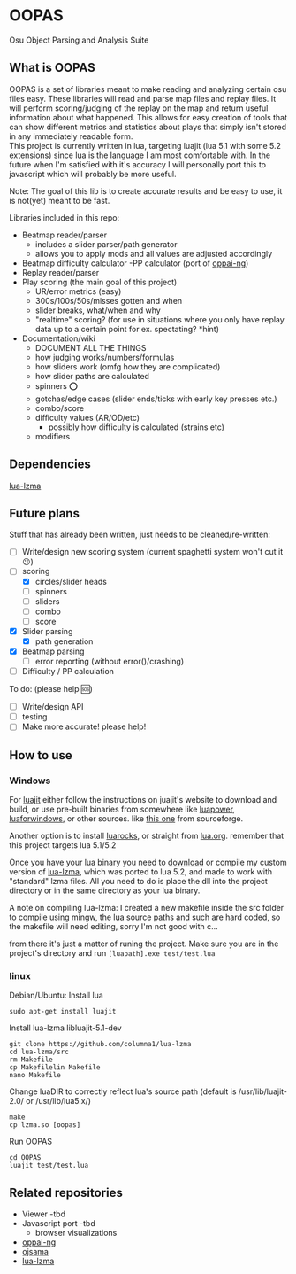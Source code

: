 # OOPAS

Osu Object Parsing and Analysis Suite

## What is OOPAS

OOPAS is a set of libraries meant to make reading and analyzing certain osu files easy. These libraries will read and parse map files and replay flies. It will perform scoring/judging of the replay on the map and return useful information about what happened. This allows for easy creation of tools that can show different metrics and statistics about plays that simply isn't stored in any immediately readable form.  
This project is currently written in lua, targeting luajit (lua 5.1 with some 5.2 extensions) since lua is the language I am most comfortable with. In the future when I'm satisfied with it's accuracy I will personally port this to javascript which will probably be more useful.

Note: The goal of this lib is to create accurate results and be easy to use, it is not(yet) meant to be fast.

Libraries included in this repo:

- Beatmap reader/parser
  - includes a slider parser/path generator
  - allows you to apply mods and all values are adjusted accordingly
- Beatmap difficulty calculator
  -PP calculator (port of [oppai-ng](https://github.com/Francesco149/oppai-ng))
- Replay reader/parser
- Play scoring (the main goal of this project)
  - UR/error metrics (easy)
  - 300s/100s/50s/misses gotten and when
  - slider breaks, what/when and why
  - "realtime" scoring? (for use in situations where you only have replay data up to a certain point for ex. spectating? *hint)
- Documentation/wiki
  - DOCUMENT ALL THE THINGS
  - how judging works/numbers/formulas
  - how sliders work (omfg how they are complicated)
  - how slider paths are calculated
  - spinners ⭕
  - gotchas/edge cases (slider ends/ticks with early key presses etc.)
  - combo/score
  - difficulty values (AR/OD/etc)
    - possibly how difficulty is calculated (strains etc)
  - modifiers

## Dependencies

[lua-lzma](https://github.com/columna1/lua-lzma)

## Future plans

Stuff that has already been written, just needs to be cleaned/re-written:

- [ ] Write/design new scoring system (current spaghetti system won't cut it 😕)
- [ ] scoring
  - [x] circles/slider heads
  - [ ] spinners
  - [ ] sliders
  - [ ] combo
  - [ ] score
- [x] Slider parsing
  - [x] path generation
- [x] Beatmap parsing
  - [ ] error reporting (without error()/crashing)
- [ ] Difficulty / PP calculation

To do: (please help 🆘)

- [ ] Write/design API
- [ ] testing
- [ ] Make more accurate! please help!

## How to use

### Windows

For [luajit](http://luajit.org/) either follow the instructions on juajit's website to download 
and build, or use pre-built binaries from somewhere like [luapower](https://luapower.com/luajit), 
[luaforwindows](), or other sources. like [this one](https://sourceforge.net/p/safelua/wiki/LuaJIT%20binaries/) from sourceforge.  

Another option is to install [luarocks](https://luarocks.org/), or straight from [lua.org](https://www.lua.org/download.html).
remember that this project targets lua 5.1/5.2  

Once you have your lua binary you need to [download](https://github.com/columna1/lua-lzma/releases) or compile my custom version of [lua-lzma](https://github.com/columna1/lua-lzma),
which was ported to lua 5.2, and made to work with "standard" lzma files. All you need to do is place the dll into the project
directory or in the same directory as your lua binary.  

A note on compiling lua-lzma: I created a new makefile inside the src folder to compile using mingw, the lua source paths
and such are hard coded, so the makefile will need editing, sorry I'm not good with c...  

from there it's just a matter of runing the project. Make sure you are in the project's directory and
run ```[luapath].exe test/test.lua```

### linux

Debian/Ubuntu:
Install lua
```shell
sudo apt-get install luajit
```
Install lua-lzma libluajit-5.1-dev
```shell
git clone https://github.com/columna1/lua-lzma
cd lua-lzma/src
rm Makefile
cp Makefilelin Makefile
nano Makefile
```
Change luaDIR to correctly reflect lua's source path
(default is /usr/lib/luajit-2.0/ or /usr/lib/lua5.x/)
```shell
make
cp lzma.so [oopas]
```
Run OOPAS
```
cd OOPAS
luajit test/test.lua
```

## Related repositories

- Viewer -tbd
- Javascript port -tbd
  - browser visualizations
- [oppai-ng](https://github.com/Francesco149/oppai-ng)
- [ojsama](https://github.com/Francesco149/ojsama)
- [lua-lzma](https://github.com/rainfiel/lua-lzma)
